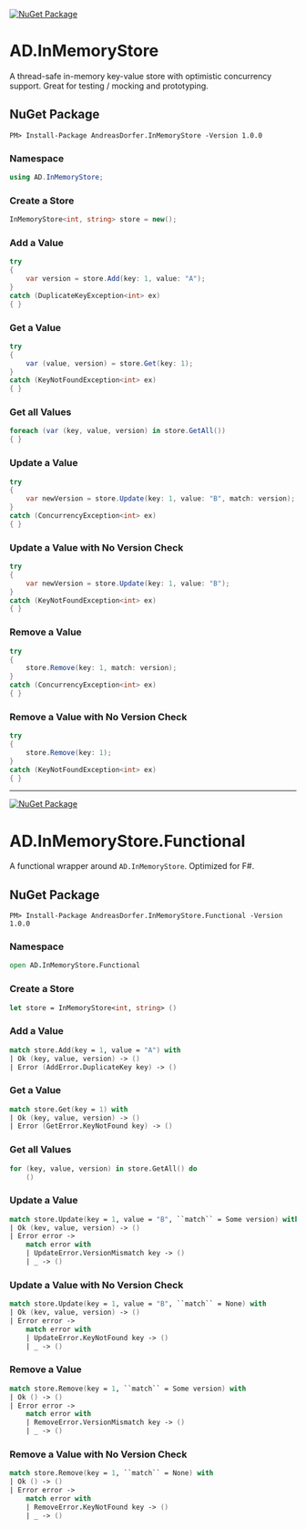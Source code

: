 [![NuGet Package](https://img.shields.io/nuget/v/AndreasDorfer.InMemoryStore.svg)](https://www.nuget.org/packages/AndreasDorfer.InMemoryStore/)
# AD.InMemoryStore
A thread-safe in-memory key-value store with optimistic concurrency support. Great for testing / mocking and prototyping.
## NuGet Package
    PM> Install-Package AndreasDorfer.InMemoryStore -Version 1.0.0
### Namespace
```csharp
using AD.InMemoryStore;
```
### Create a Store
```csharp
InMemoryStore<int, string> store = new();
```
### Add a Value
```csharp
try
{
    var version = store.Add(key: 1, value: "A");
}
catch (DuplicateKeyException<int> ex)
{ }
```
### Get a Value
```csharp
try
{
    var (value, version) = store.Get(key: 1);
}
catch (KeyNotFoundException<int> ex)
{ }
```
### Get all Values
```csharp
foreach (var (key, value, version) in store.GetAll())
{ }
```
### Update a Value
```csharp
try
{
    var newVersion = store.Update(key: 1, value: "B", match: version);
}
catch (ConcurrencyException<int> ex)
{ }
```
### Update a Value with No Version Check
```csharp
try
{
    var newVersion = store.Update(key: 1, value: "B");
}
catch (KeyNotFoundException<int> ex)
{ }
```
### Remove a Value
```csharp
try
{
    store.Remove(key: 1, match: version);
}
catch (ConcurrencyException<int> ex)
{ }
```
### Remove a Value with No Version Check
```csharp
try
{
    store.Remove(key: 1);
}
catch (KeyNotFoundException<int> ex)
{ }
```
---
[![NuGet Package](https://img.shields.io/nuget/v/AndreasDorfer.InMemoryStore.Functional.svg)](https://www.nuget.org/packages/AndreasDorfer.InMemoryStore.Functional/)
# AD.InMemoryStore.Functional
A functional wrapper around `AD.InMemoryStore`. Optimized for F#.
## NuGet Package
    PM> Install-Package AndreasDorfer.InMemoryStore.Functional -Version 1.0.0
### Namespace
```fsharp
open AD.InMemoryStore.Functional
```
### Create a Store
```fsharp
let store = InMemoryStore<int, string> ()
```
### Add a Value
```fsharp
match store.Add(key = 1, value = "A") with
| Ok (key, value, version) -> ()
| Error (AddError.DuplicateKey key) -> ()
```
### Get a Value
```fsharp
match store.Get(key = 1) with
| Ok (key, value, version) -> ()
| Error (GetError.KeyNotFound key) -> ()
```
### Get all Values
```fsharp
for (key, value, version) in store.GetAll() do
    ()
```
### Update a Value
```fsharp
match store.Update(key = 1, value = "B", ``match`` = Some version) with
| Ok (kev, value, version) -> ()
| Error error ->
    match error with
    | UpdateError.VersionMismatch key -> ()
    | _ -> ()
```
### Update a Value with No Version Check
```fsharp
match store.Update(key = 1, value = "B", ``match`` = None) with
| Ok (kev, value, version) -> ()
| Error error ->
    match error with
    | UpdateError.KeyNotFound key -> ()
    | _ -> ()
```
### Remove a Value
```fsharp
match store.Remove(key = 1, ``match`` = Some version) with
| Ok () -> ()
| Error error ->
    match error with
    | RemoveError.VersionMismatch key -> ()
    | _ -> ()
```
### Remove a Value with No Version Check
```fsharp
match store.Remove(key = 1, ``match`` = None) with
| Ok () -> ()
| Error error ->
    match error with
    | RemoveError.KeyNotFound key -> ()
    | _ -> ()
```
